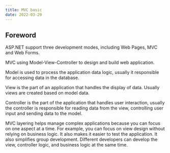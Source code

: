 ```yaml
---
title: MVC basic
date: 2022-03-29
---
```


## Foreword

ASP.NET support three development modes, including Web Pages, MVC and Web Forms.

MVC using Model-View-Controller to design and build web application.

Model is used to process the application data logic, usually it responsible for accessing data in the database.

View is the part of an application that handles the display of data. Usually views are created based on model data.

Controller is the part of the application that handles user interaction, usually the controller is responsible for reading data from the view, controlling user input and sending data to the model.

MVC layering helps manage complex applications because you can focus on one aspect at a time. For example, you can focus on view design without relying on business logic. It also makes it easier to test the application. It also simplifies group development. Different developers can develop the view, controller logic, and business logic at the same time.
